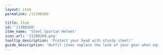 ```yaml
---
layout: item
permalink: /11300260

title: Item
id: '11300260'
item_name: 'Steel Spartan Helmet'
icon_url: '11300260.png'
tooltip_description: 'Protect your head with sturdy steel!'
guide_description: 'Outfit items replace the look of your gear when equipped.'
---
```

